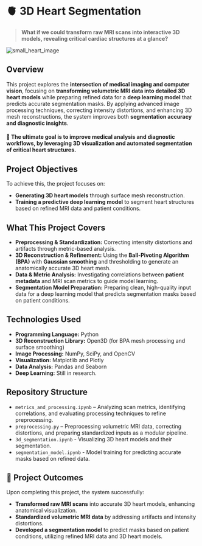 # 🫀 3D Heart Segmentation
> **What if we could transform raw MRI scans into interactive 3D models, revealing critical cardiac structures at a glance?**

![small_heart_image](https://github.com/user-attachments/assets/8720c7a3-a2ca-4d38-be1d-0983ba7e6907)

## Overview
This project explores the **intersection of medical imaging and computer vision**, focusing on **transforming volumetric MRI data into detailed 3D heart models** while preparing refined data for a **deep learning model** that predicts accurate segmentation masks. By applying advanced image processing techniques, correcting intensity distortions, and enhancing 3D mesh reconstructions, the system improves both **segmentation accuracy and diagnostic insights**.

#### 🎯 **The ultimate goal is to improve medical analysis and diagnostic workflows, by leveraging 3D visualization and automated segmentation of critical heart structures.**

## Project Objectives
To achieve this, the project focuses on:
- **Generating 3D heart models** through surface mesh reconstruction.  
- **Training a predictive deep learning model** to segment heart structures based on refined MRI data and patient conditions.  

## **What This Project Covers**
- **Preprocessing & Standardization:** Correcting intensity distortions and artifacts through metric-based analysis.  
- **3D Reconstruction & Refinement:** Using the **Ball-Pivoting Algorithm (BPA)** with **Gaussian smoothing** and thresholding to generate an anatomically accurate 3D heart mesh.  
- **Data & Metric Analysis:** Investigating correlations between **patient metadata** and MRI scan metrics to guide model learning.  
- **Segmentation Model Preparation:** Preparing clean, high-quality input data for a deep learning model that predicts segmentation masks based on patient conditions.  

## Technologies Used
- **Programming Language:** Python  
- **3D Reconstruction Library:** Open3D (for BPA mesh processing and surface smoothing)  
- **Image Processing:** NumPy, SciPy, and OpenCV  
- **Visualization:** Matplotlib and Plotly  
- **Data Analysis:** Pandas and Seaborn  
- **Deep Learning:** Still in research.

## Repository Structure
- `metrics_and_processing.ipynb` – Analyzing scan metrics, identifying correlations, and evaluating processing techniques to refine preprocessing.
- `preprocessing.py` – Preprocessing volumetric MRI data, correcting distortions, and preparing standardized inputs as a modular pipeline.  
- `3d_segmentation.ipynb` - Visualizing 3D heart models and their segmentation.
- `segmentation_model.ipynb` - Model training for predicting accurate masks based on refined data. 

## 🚀 Project Outcomes
Upon completing this project, the system successfully:  
- **Transformed raw MRI scans** into accurate 3D heart models, enhancing anatomical visualization.  
- **Standardized volumetric MRI data** by addressing artifacts and intensity distortions.  
- **Developed a segmentation model** to predict masks based on patient conditions, utilizing refined MRI data and 3D heart models.  
